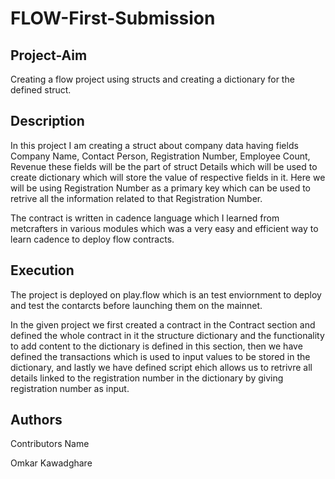 # FLOW-First-Submission
## Project-Aim

Creating a flow project using structs and creating a dictionary for the defined struct.

## Description

In this project I am creating a struct about company data having fields Company Name, Contact Person, Registration Number, Employee Count, Revenue these fields will be the part of struct Details which will be used to create dictionary which will store the value of respective fields in it. Here we will be using Registration Number as a primary key which can be used to retrive all the information related to that Registration Number.

The contract is written in cadence language which I learned from metcrafters in various modules which was a very easy and efficient way to learn cadence to deploy flow contracts.

## Execution

The project is deployed on play.flow which is an test enviornment to deploy and test the contarcts before launching them on the mainnet.

In the given project we first created a contract in the Contract section and defined the whole contract in it the structure dictionary and the functionality to add content to the dictionary is defined in this section, then we have defined the transactions which is used to input values to be stored in the dictionary, and lastly we have defined script ehich allows us to retrivre all details linked to the registration number in the dictionary by giving registration number as input.

## Authors

Contributors Name

Omkar Kawadghare
